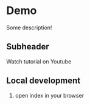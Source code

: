# Demo

Some description!

## Subheader

Watch tutorial on Youtube

## Local development

1. open index in your browser
